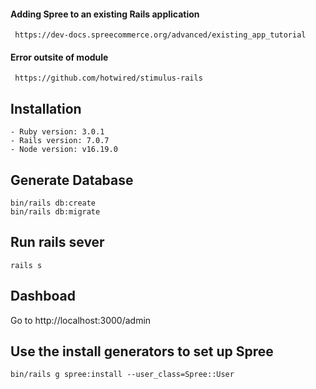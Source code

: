 #### Adding Spree to an existing Rails application
`` 
  https://dev-docs.spreecommerce.org/advanced/existing_app_tutorial
``
#### Error outsite of module 
`` 
  https://github.com/hotwired/stimulus-rails
``
## Installation
    - Ruby version: 3.0.1
    - Rails version: 7.0.7
    - Node version: v16.19.0

## Generate Database
    bin/rails db:create
    bin/rails db:migrate

## Run rails sever
    rails s

## Dashboad 
  Go to http://localhost:3000/admin

## Use the install generators to set up Spree
    bin/rails g spree:install --user_class=Spree::User
